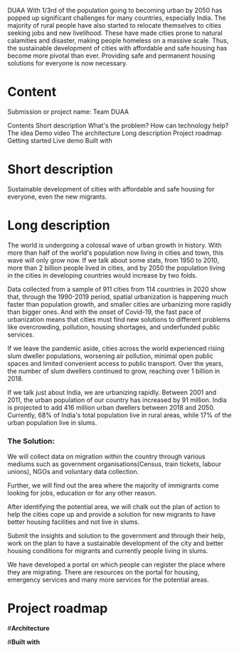 DUAA
With 1/3rd of the population going to becoming urban by 2050 has popped up significant challenges for many countries, especially India. The majority of rural people have also started to relocate themselves to cities seeking jobs and new livelihood. These have made cities prone to natural calamities and disaster, making people homeless on a massive scale. 
Thus, the sustainable development of cities with affordable and safe housing has become more pivotal than ever. Providing safe and permanent housing solutions for everyone is now necessary.


# **Content**
Submission or project name: 
Team DUAA 

Contents
Short description
What's the problem?
How can technology help?
The idea
Demo video
The architecture
Long description
Project roadmap
Getting started
Live demo
Built with










# **Short description**
  Sustainable development of cities with affordable and safe housing for everyone, even the new migrants.



# **Long description**
The world is undergoing a colossal wave of urban growth in history. With more than half of the world's population now living in cities and town, this wave will only grow now. If we talk about some stats, from 1950 to 2010, more than 2 billion people lived in cities, and by 2050 the population living in the cities in developing countries would increase by two folds.

Data collected from a sample of 911 cities from 114 countries in 2020 show that, through the 1990-2019 period, spatial urbanization is happening much faster than population growth, and smaller cities are urbanizing more rapidly than bigger ones. And with the onset of Covid-19, the fast pace of urbanization means that cities must find new solutions to different problems like overcrowding, pollution, housing shortages, and underfunded public services. 

If we leave the pandemic aside, cities across the world experienced rising slum dweller populations, worsening air pollution, minimal open public spaces and limited convenient access to public transport. Over the years, the number of slum dwellers continued to grow, reaching over 1 billion in 2018.


If we talk just about India, we are urbanizing rapidly. Between 2001 and 2011, the urban population of our country has increased by 91 million. India is projected to add 416 million urban dwellers between 2018 and 2050. Currently, 68% of India's total population live in rural areas, while 17% of the urban population live in slums. 


### The Solution:


We will collect data on migration within the country through various mediums such as government organisations(Census, train tickets, labour unions), NGOs and voluntary data collection.

Further, we will find out the area where the majority of immigrants come looking for jobs, education or for any other reason.

After identifying the potential area, we will chalk out the plan of action to help the cities cope up and provide a solution for new migrants to have better housing facilities and not live in slums.

Submit the insights and solution to the government and through their help, work on the plan to have a sustainable development of the city and better housing conditions for migrants and currently people living in slums.

We have developed a portal on which people can register the place where they are migrating. There are resources on the portal for housing, emergency services and many more services for the potential areas.




# **Project roadmap**




#**Architecture**






#**Built with**
